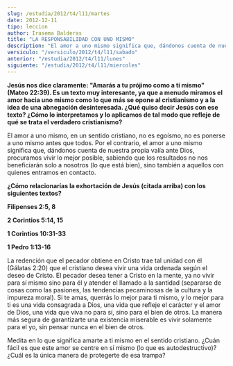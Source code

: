 ```yaml
---
slug: /estudia/2012/t4/l11/martes
date: 2012-12-11
tipo: leccion
author: Irasema Balderas
title: "LA RESPONSABILIDAD CON UNO MISMO"
description: "El amor a uno mismo significa que, dándonos cuenta de nuestra propia valía ante  Dios, procuramos vivir lo mejor posible, sabiendo que los resultados no nos  beneficiarán solo a nosotros (lo que está bien), sino también a aquellos con  quienes entramos en contacto."
versiculo: "/versiculo/2012/t4/l11/sabado"
anterior: "/estudia/2012/t4/l11/lunes"
siguiente: "/estudia/2012/t4/l11/miercoles"
---
```


**Jesús nos dice claramente: "Amarás a tu prójimo como a ti mismo" (Mateo 22:39). Es un texto muy interesante, ya que a menudo miramos el amor hacia uno mismo como lo que más se opone al cristianismo y a la idea de una abnegación desinteresada. ¿Qué quiso decir Jesús con ese texto? ¿Cómo lo interpretamos y lo aplicamos de tal modo que refleje de qué se trata el verdadero cristianismo?**

El amor a uno mismo, en un sentido cristiano, no es egoísmo, no es ponerse a uno mismo antes que todos. Por el contrario, el amor a uno mismo significa que, dándonos cuenta de nuestra propia valía ante Dios, procuramos vivir lo mejor posible, sabiendo que los resultados no nos beneficiarán solo a nosotros (lo que está bien), sino también a aquellos con quienes entramos en contacto.

**¿Cómo relacionarías la exhortación de Jesús (citada arriba) con los siguientes textos?**

**Filipenses 2:5, 8**

**2 Corintios 5:14, 15**

**1 Corintios 10:31-33**

**1 Pedro 1:13-16**

La redención que el pecador obtiene en Cristo trae tal unidad con él (Gálatas 2:20) que el cristiano desea vivir una vida ordenada según el deseo de Cristo. El pecador desea tener a Cristo en la mente, ya no vivir para sí mismo sino para él y atender el llamado a la santidad (separarse de cosas como las pasiones, las tendencias pecaminosas de la cultura y la impureza moral). Si te amas, querrás lo mejor para ti mismo, y lo mejor para ti es una vida consagrada a Dios, una vida que refleje el carácter y el amor de Dios, una vida que viva no para sí, sino para el bien de otros. La manera más segura de garantizarte una existencia miserable es vivir solamente para el yo, sin pensar nunca en el bien de otros.

Medita en lo que significa amarte a ti mismo en el sentido cristiano. ¿Cuán fácil es que este amor se centre en sí mismo (lo que es autodestructivo)? ¿Cuál es la única manera de protegerte de esa trampa?
